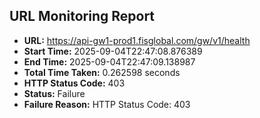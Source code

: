 ## URL Monitoring Report

- **URL:** https://api-gw1-prod1.fisglobal.com/gw/v1/health
- **Start Time:** 2025-09-04T22:47:08.876389
- **End Time:** 2025-09-04T22:47:09.138987
- **Total Time Taken:** 0.262598 seconds
- **HTTP Status Code:** 403
- **Status:** Failure
- **Failure Reason:** HTTP Status Code: 403
